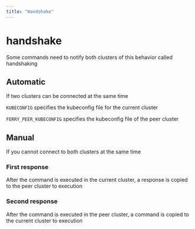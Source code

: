```yaml
---
title: "Handshake"
---
```


# handshake

Some commands need to notify both clusters of this behavior called handshaking

## Automatic

If two clusters can be connected at the same time

`KUBECONFIG` specifies the kubeconfig file for the current cluster

`FERRY_PEER_KUBECONFIG` specifies the kubeconfig file of the peer cluster

## Manual

If you cannot connect to both clusters at the same time

### First response

After the command is executed in the current cluster, a response is copied to the peer cluster to execution

### Second response

After the command is executed in the peer cluster, a command is copied to the current cluster to execution
